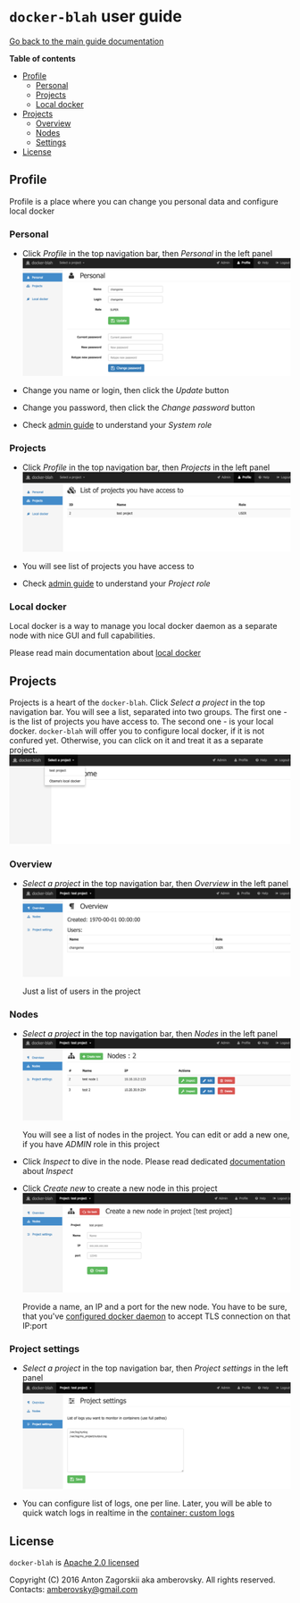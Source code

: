# `docker-blah` user guide

[Go back to the main guide documentation](/docs/usage/README.md)

**Table of contents**

 * [Profile](#profile)
   * [Personal](#profile_personal)
   * [Projects](#profile_projects)
   * [Local docker](#profile_local_docker)   
 * [Projects](#projects)
   * [Overview](#project_overview)
   * [Nodes](#project_nodes)   
   * [Settings](#project_settings)
 * [License](#license)

<a name="profile"></a>
## Profile

Profile is a place where you can change you personal data and configure local docker

<a name="profile_personal"></a>
### Personal

-   Click *Profile* in the top navigation bar, then *Personal* in the left panel
    ![Profile - personal](./profile/profile-personal.png "Profile - personal")
    
-   Change you name or login, then click the *Update* button

-   Change you password, then click the *Change password* button

-   Check [admin guide](/docs/usage/admin/README.md#users) to understand your *System role*

<a name="profile_projects"></a>
### Projects

-   Click *Profile* in the top navigation bar, then *Projects* in the left panel
    ![Profile - projects](./profile/profile-projects.png "Profile - projects")
    
-   You will see list of projects you have access to

-   Check [admin guide](/docs/usage/admin/README.md#users) to understand your *Project role*

<a name="profile_local_docker"></a>
### Local docker

Local docker is a way to manage you local docker daemon as a separate node with nice GUI and full capabilities.

Please read main documentation about [local docker](/README.md#connect_local_docker)

<a name="projects"></a>
## Projects

Projects is a heart of the `docker-blah`. Click *Select a project* in the top navigation bar. You will see a list, separated into two groups. The first one - is the list of projects you have access to. The second one - is your local docker. `docker-blah` will offer you to configure local docker, if it is not confured yet. Otherwise, you can click on it and treat it as a separate project.
![Project - select](./project/project-select.png "Project - select")
  
<a name="project_overview"></a>
### Overview

-   *Select a project* in the top navigation bar, then *Overview* in the left panel
    ![Project - overview](./project/project-overview.png "Project - overview")
    
    Just a list of users in the project
    
<a name="project_nodes"></a>
### Nodes

-   *Select a project* in the top navigation bar, then *Nodes* in the left panel
    ![Project - nodes](./project/project-nodes.png "Project - nodes")
    
    You will see a list of nodes in the project. You can edit or add a new one, if you have *ADMIN* role in this project
    
-   Click *Inspect* to dive in the node. Please read dedicated [documentation](/docs/usage/user/nodes/README.md) about *Inspect*

-   Click *Create new* to create a new node in this project
    ![Project - nodes - create](./project/project-nodes-create.png "Project - nodes - create")
    
    Provide a name, an IP and a port for the new node. You have to be sure, that you've [configured docker daemon](/README.md#how_to_run_production) to accept TLS connection on that IP:port

<a name="project_settings"></a>
### Project settings

-   *Select a project* in the top navigation bar, then *Project settings* in the left panel
    ![Project - settings](./project/project-settings.png "Project - settings")
    
-   You can configure list of logs, one per line. Later, you will be able to quick watch logs in realtime in the [container: custom logs](/docs/usage/user/nodes/containers/README.md#custom_logs)

<a name="license"></a>
## License

`docker-blah` is [Apache 2.0 licensed](/LICENSE)

Copyright (C) 2016 Anton Zagorskii aka amberovsky.
All rights reserved. Contacts: <amberovsky@gmail.com> 
